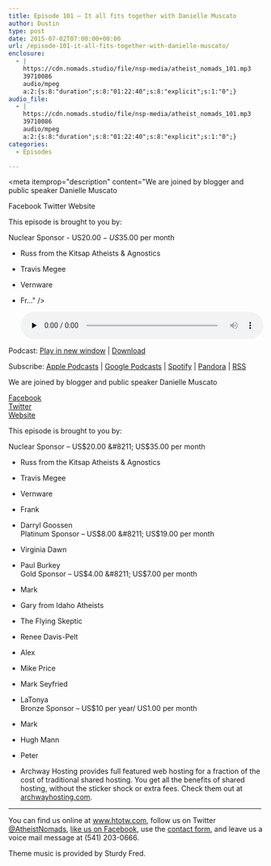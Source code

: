 ```yaml
---
title: Episode 101 – It all fits together with Danielle Muscato
author: Dustin
type: post
date: 2015-07-02T07:00:00+00:00
url: /episode-101-it-all-fits-together-with-danielle-muscato/
enclosure:
  - |
    https://cdn.nomads.studio/file/nsp-media/atheist_nomads_101.mp3
    39710086
    audio/mpeg
    a:2:{s:8:"duration";s:8:"01:22:40";s:8:"explicit";s:1:"0";}
audio_file:
  - |
    https://cdn.nomads.studio/file/nsp-media/atheist_nomads_101.mp3
    39710086
    audio/mpeg
    a:2:{s:8:"duration";s:8:"01:22:40";s:8:"explicit";s:1:"0";}
categories:
  - Episodes

---
```

<div itemscope itemtype="http://schema.org/AudioObject">
  <meta itemprop="name" content="Episode 101 &#8211; It all fits together with Danielle Muscato" />
  
  <meta itemprop="uploadDate" content="2015-07-02T01:00:00-06:00" />
  
  <meta itemprop="encodingFormat" content="audio/mpeg" />
  
  <meta itemprop="duration" content="PT1H22M40S" />
  
  <meta itemprop="description" content="We are joined by blogger and public speaker Danielle Muscato

Facebook
Twitter
Website

This episode is brought to you by:

Nuclear Sponsor - US$20.00 - US$35.00 per month
* Russ from the Kitsap Atheists &amp; Agnostics
* Travis Megee
* Vernware
* Fr..." />
  
  <meta itemprop="contentUrl" content="https://dts.podtrac.com/redirect.mp3/cdn.nomads.studio/file/nsp-media/atheist_nomads_101.mp3" />
  
  <meta itemprop="contentSize" content="37.9" />
  </p> 
  
  <div class="powerpress_player" id="powerpress_player_8358">
    <audio class="wp-audio-shortcode" id="audio-5135-102" preload="none" style="width: 100%;" controls="controls"><source type="audio/mpeg" src="https://dts.podtrac.com/redirect.mp3/cdn.nomads.studio/file/nsp-media/atheist_nomads_101.mp3?_=102" /><a href="https://dts.podtrac.com/redirect.mp3/cdn.nomads.studio/file/nsp-media/atheist_nomads_101.mp3">https://dts.podtrac.com/redirect.mp3/cdn.nomads.studio/file/nsp-media/atheist_nomads_101.mp3</a></audio>
  </div>
</div>

<p class="powerpress_links powerpress_links_mp3">
  Podcast: <a href="https://dts.podtrac.com/redirect.mp3/cdn.nomads.studio/file/nsp-media/atheist_nomads_101.mp3" class="powerpress_link_pinw" target="_blank" title="Play in new window" onclick="return powerpress_pinw('https://htotw.com/?powerpress_pinw=5135-podcast');" rel="nofollow">Play in new window</a> | <a href="https://dts.podtrac.com/redirect.mp3/cdn.nomads.studio/file/nsp-media/atheist_nomads_101.mp3" class="powerpress_link_d" title="Download" rel="nofollow" download="atheist_nomads_101.mp3">Download</a>
</p>

<p class="powerpress_links powerpress_subscribe_links">
  Subscribe: <a href="https://podcasts.apple.com/us/podcast/humanists-take-on-the-world/id530050098?mt=2&ls=1" class="powerpress_link_subscribe powerpress_link_subscribe_itunes" target="_blank" title="Subscribe on Apple Podcasts" rel="nofollow">Apple Podcasts</a> | <a href="https://www.google.com/podcasts?feed=aHR0cDovL2F0aGVpc3Rub21hZHMubGlic3luLmNvbS9yc3M%3D" class="powerpress_link_subscribe powerpress_link_subscribe_googleplay" target="_blank" title="Subscribe on Google Podcasts" rel="nofollow">Google Podcasts</a> | <a href="https://open.spotify.com/show/3LzK2xZGike6Tc1GEMtMbr?si=LieN9SNuTpq96smuaUsH8A" class="powerpress_link_subscribe powerpress_link_subscribe_spotify" target="_blank" title="Subscribe on Spotify" rel="nofollow">Spotify</a> | <a href="https://www.pandora.com/podcast/atheist-nomads/PC:10122?corr=62071012&part=ug" class="powerpress_link_subscribe powerpress_link_subscribe_pandora" target="_blank" title="Subscribe on Pandora" rel="nofollow">Pandora</a> | <a href="https://htotw.com/feed/podcast/" class="powerpress_link_subscribe powerpress_link_subscribe_rss" target="_blank" title="Subscribe via RSS" rel="nofollow">RSS</a>
</p>

We are joined by blogger and public speaker Danielle Muscato

<a href="https://www.facebook.com/daniellemuscato.page" target="_blank" rel="noopener">Facebook</a>  
<a href="https://twitter.com/daniellemuscato" target="_blank" rel="noopener">Twitter</a>  
<a href="http://www.daniellemuscato.com/" target="_blank" rel="noopener">Website</a>

This episode is brought to you by:

Nuclear Sponsor &#8211; US$20.00 &#8211; US$35.00 per month  
* Russ from the Kitsap Atheists & Agnostics  
* Travis Megee  
* Vernware  
* Frank  
* Darryl Goossen  
Platinum Sponsor &#8211; US$8.00 &#8211; US$19.00 per month  
* Virginia Dawn  
* Paul Burkey  
Gold Sponsor &#8211; US$4.00 &#8211; US$7.00 per month  
* Mark  
* Gary from Idaho Atheists  
* The Flying Skeptic  
* Renee Davis-Pelt  
* Alex  
* Mike Price  
* Mark Seyfried  
* LaTonya  
Bronze Sponsor &#8211; US$10 per year/ US1.00 per month  
* Mark  
* Hugh Mann  
* Peter

* Archway Hosting provides full featured web hosting for a fraction of the cost of traditional shared hosting. You get all the benefits of shared hosting, without the sticker shock or extra fees. Check them out at <a href="http://archwayhosting.com/" target="_blank" rel="noopener">archwayhosting.com</a>.

<hr width="500" />

You can find us online at <a href="https://www.htotw.com/" target="_blank" rel="noopener">www.htotw.com</a>, follow us on Twitter <a href="https://twitter.com/AtheistNomads" target="_blank" rel="noopener">@AtheistNomads</a>, <a href="https://htotw.com/facebook" target="_blank" rel="noopener">like us on Facebook</a>, use the [contact form](https://htotw.com/contact), and leave us a voice mail message at (541) 203-0666.

Theme music is provided by Sturdy Fred.